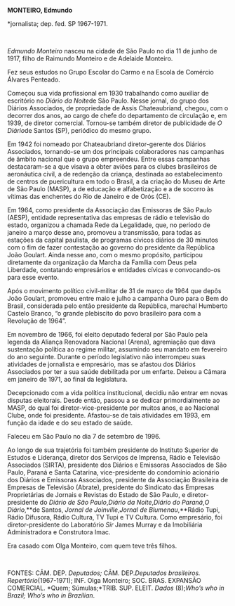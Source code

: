 **MONTEIRO, Edmundo**

\*jornalista; dep. fed. SP 1967-1971.

 

*Edmundo Monteiro* nasceu na cidade de São Paulo no dia 11 de junho de
1917, filho de Raimundo Monteiro e de Adelaide Monteiro.

Fez seus estudos no Grupo Escolar do Carmo e na Escola de Comércio
Álvares Penteado.

Começou sua vida profissional em 1930 trabalhando como auxiliar de
escritório no *Diário da Noite*de São Paulo. Nesse jornal, do grupo dos
Diários Associados, de propriedade de Assis Chateaubriand, chegou, com o
decorrer dos anos, ao cargo de chefe do departamento de circulação e, em
1939, de diretor comercial. Tornou-se também diretor de publicidade de
*O Diário*de Santos (SP), periódico do mesmo grupo.

Em 1942 foi nomeado por Chateaubriand diretor-gerente dos Diários
Associados, tornando-se um dos principais colaboradores nas campanhas de
âmbito nacional que o grupo empreendeu. Entre essas campanhas
destacaram-se a que visava a obter aviões para os clubes brasileiros de
aeronáutica civil, a de redenção da criança, destinada ao
estabelecimento de centros de puericultura em todo o Brasil, a da
criação do Museu de Arte de São Paulo (MASP), a de educação e
alfabetização e a de socorro às vítimas das enchentes do Rio de Janeiro
e de Orós (CE).

Em 1964, como presidente da Associação das Emissoras de São Paulo
(AESP), entidade representativa das empresas de rádio e televisão do
estado, organizou a chamada Rede da Legalidade, que, no período de
janeiro a março desse ano, promoveu a transmissão, para todas as
estações da capital paulista, de programas cívicos diários de 30 minutos
com o fim de fazer contestação ao governo do presidente da República
João Goulart. Ainda nesse ano, com o mesmo propósito, participou
diretamente da organização da Marcha da Família com Deus pela Liberdade,
contatando empresários e entidades cívicas e convocando-os para esse
evento.

Após o movimento político civil-militar de 31 de março de 1964 que depôs
João Goulart, promoveu entre maio e julho a campanha Ouro para o Bem do
Brasil, considerada pelo então presidente da República, marechal
Humberto Castelo Branco, “o grande plebiscito do povo brasileiro para
com a Revolução de 1964”.

Em novembro de 1966, foi eleito deputado federal por São Paulo pela
legenda da Aliança Renovadora Nacional (Arena), agremiação que dava
sustentação política ao regime militar, assumindo seu mandato em
fevereiro do ano seguinte. Durante o período legislativo não interrompeu
suas atividades de jornalista e empresário, mas se afastou dos Diários
Associados por ter a sua saúde debilitada por um enfarte. Deixou a
Câmara em janeiro de 1971, ao final da legislatura.

Decepcionado com a vida política institucional, decidiu não entrar em
novas disputas eleitorais. Desde então, passou a se dedicar
primordialmente ao MASP, do qual foi diretor-vice-presidente por muitos
anos, e ao Nacional Clube, onde foi presidente. Afastou-se de tais
atividades em 1993, em função da idade e do seu estado de saúde.

Faleceu em São Paulo no dia 7 de setembro de 1996.

Ao longo de sua trajetória foi também presidente do Instituto Superior
de Estudos e Liderança, diretor dos Serviços de Imprensa, Rádio e
Televisão Associados (SIRTA), presidente dos Diários e Emissoras
Associados de São Paulo, Paraná e Santa Catarina, vice-presidente do
condomínio acionário dos Diários e Emissoras Associados, presidente da
Associação Brasileira de Empresas de Televisão (Abrate), presidente do
Sindicato das Empresas Proprietárias de Jornais e Revistas do Estado de
São Paulo, e diretor-presidente do *Diário de São Paulo*,*Diário da
Noite*,*Diário* *do Paraná*,*O Diário*,**de Santos, *Jornal de*
*Joinville*,*Jornal de Blumenau*,**Rádio Tupi, Rádio Difusora, Rádio
Cultura, TV Tupi e TV Cultura. Como empresário, foi diretor-presidente
do Laboratório *Sir* James Murray e da Imobiliária Administradora e
Construtora Imac.

Era casado com Olga Monteiro, com quem teve três filhos.

 

FONTES: CÂM. DEP. *Deputados;* CÂM. DEP.*Deputados brasileiros.
Repertório*(1967-1971); INF. Olga Monteiro; SOC. BRAS. EXPANSÃO
COMERCIAL. *Quem; Súmulas;*TRIB. SUP. ELEIT. *Dados* (8);*Who’s who in
Brazil;* *Who’s who in* *Brazilian*.

 
